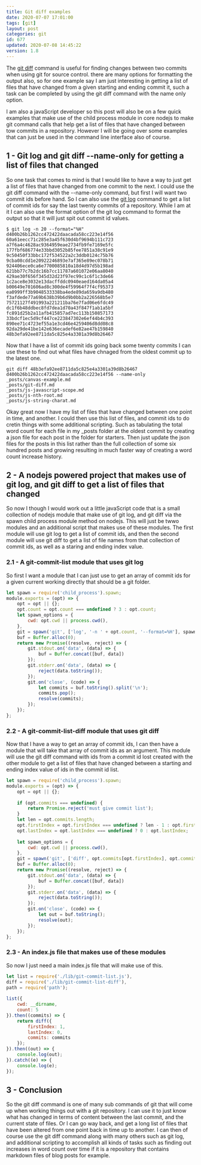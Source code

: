 ```yaml
---
title: Git diff examples
date: 2020-07-07 17:01:00
tags: [git]
layout: post
categories: git
id: 677
updated: 2020-07-08 14:45:22
version: 1.8
---
```


The [git diff](https://git-scm.com/docs/git-diff) command is useful for finding changes between two commits when using git for source control. there are many options for formatting the output also, so for one example say I am just interesting in getting a list of files that have changed from a given starting and ending commit it, such a task can be completed by using the git diff command with the name only option.

I am also a javaScript developer so this post will also be on a few quick examples that make use of the child process module in core nodejs to make git command calls that help get a list of files that have changed between tow commits in a repository. However I will be going over some examples that can just be used in the command line interface also of course.

<!-- more -->


## 1 - Git log and git diff --name-only for getting a list of files that changed

So one task that comes to mind is that I would like to have a way to just get a list of files that have changed from one commit to the next. I could use the git diff command with the --name-only command, but first I will want two commit ids before hand. So I can also use the [git log](/2019/05/29/git-log/) command to get a list of commit ids for say the last twenty commits of a repository. While I am at it I can also use the format option of the git log command to format the output so that it will just spit out commit id values.

```
$ git log -n 20 --format="%H"
d400b26b1262cc472422daacada58cc223e14f56
60a61eecc71c285e3a45f630d4bf9694b111c723
a7f6a4c4628ac9364959eae2734fb9fe7169e5fc
177fbf686774e33bbd3052b85fee7851a38c91e9
9c50450f33bbc172f534522a2c3ddb0124c75b76
9cba08cdd1e20922246893e7af365e89ec078b71
924406ece0ca6e7700085810a18d4d97d5b198ad
621bb77c7b2dc16b7cc11787a601072e06aa8040
429ae30f656f345d32d23f97ec99c1c6f1c3de66
1c2ace8e3032e13dacffddc0940eaed164da05a4
b00649e701606ad8c300de4f59964f7f4cf95373
ea0999ff3b9048533338ba4ede89da659a9db480
f3afdede77a69b638b39b6d9b0bb2a226568b5e7
75721127f491993a221211ba76e7fad06e6fdc49
dc1f6b48ddbec8fd7dea1d70a43f847f1ab1a5bf
fc891d25b2a11afb415857ad7ec113b150857173
33bdcf1ec5d9cf447ce223847302e6ef44b4c393
890ee71c4723ef55a1e3cd46e4259406d8dd08c8
92da29de41be142e636ecadef6e82ae47b159840
48b3efa92ee8711da5c825e4a3301a39d8b26467
```

Now that I have a list of commit ids going back some twenty commits I can use these to find out what files have chnaged from the oldest commit up to the latest one.

```
git diff 48b3efa92ee8711da5c825e4a3301a39d8b26467 d400b26b1262cc472422daacada58cc223e14f56 --name-only
_posts/canvas-example.md
_posts/git-diff.md
_posts/js-javascript-scope.md
_posts/js-nth-root.md
_posts/js-string-charat.md
```

Okay great now I have my list of files that have changed between one point in time, and another. I could then use this list of files, and commit ids to do cretin things with some additional scripting. Such as tabulating the total word count for each file in my \_posts folder at the oldest commit by creating a json file for each post in the folder for starters. Then just update the json files for the posts in this list rather than the full collection of some six hundred posts and growing resulting in much faster way of creating a word count increase history. 

## 2 - A nodejs powered project that makes use of git log, and git diff to get a list of files that changed

So now I though I would work out a little javaScript code that is a small collection of nodejs module that make use of git log, and git diff via the spawn child process module method on nodejs. This will just be twwo modules and an additional script that makes use of these modules. The first module will use git log to get a list of commit ids, and then the second module will use git diff to get a list of file names from that collection of commit ids, as well as a staring and ending index value.

### 2.1 - A git-commit-list module that uses git log

So first I want a module that I can just use to get an array of commit ids for a given current working directly that should be a git folder.

```js
let spawn = require('child_process').spawn;
module.exports = (opt) => {
    opt = opt || {};
    opt.count = opt.count === undefined ? 3 : opt.count;
    let spawn_options = {
        cwd: opt.cwd || process.cwd(),
    },
    git = spawn('git', ['log', '-n ' + opt.count, '--format=%H'], spawn_options);
    buf = Buffer.alloc(0);
    return new Promise((resolve, reject) => {
        git.stdout.on('data', (data) => {
            buf = Buffer.concat([buf, data])
        });
        git.stderr.on('data', (data) => {
            reject(data.toString());
        });
        git.on('close', (code) => {
            let commits = buf.toString().split('\n');
            commits.pop();
            resolve(commits);
        });
    });
};
```

### 2.2 - A git-commit-list-diff module that uses git diff

Now that I have a way to get an array of commit ids, I can then have a module that will take that array of commit ids as an argument. This module will use the git diff command with ids from a commit id lost created with the other module to get a list of files that have changed between a starting and ending index value of ids in the commit id list.

```js
let spawn = require('child_process').spawn;
module.exports = (opt) => {
    opt = opt || {};
 
    if (opt.commits === undefined) {
        return Promise.reject('must give commit list');
    }
    let len = opt.commits.length;
    opt.firstIndex = opt.firstIndex === undefined ? len - 1 : opt.firstIndex;
    opt.lastIndex = opt.lastIndex === undefined ? 0 : opt.lastIndex;
 
    let spawn_options = {
        cwd: opt.cwd || process.cwd(),
    },
    git = spawn('git', ['diff', opt.commits[opt.firstIndex], opt.commits[opt.lastIndex], '--name-only'], spawn_options);
    buf = Buffer.alloc(0);
    return new Promise((resolve, reject) => {
        git.stdout.on('data', (data) => {
            buf = Buffer.concat([buf, data])
        });
        git.stderr.on('data', (data) => {
            reject(data.toString());
        });
        git.on('close', (code) => {
            let out = buf.toString();
            resolve(out);
        });
    });
};
```

### 2.3 - An index.js file that makes use of these modules

So now I just need a main index.js file that will make use of this.

```js
let list = require('./lib/git-commit-list.js'),
diff = require('./lib/git-commit-list-diff'),
path = require('path');
 
list({
    cwd: __dirname,
    count: 5
}).then((commits) => {
    return diff({
        firstIndex: 1,
        lastIndex: 0,
        commits: commits
    });
}).then((out) => {
    console.log(out);
}).catch((e) => {
    console.log(e);
});
```

## 3 - Conclusion

So the git diff command is one of many sub commands of git that will come up when working things out with a git repository. I can use it to just know what has changed in terms of content between the last commit, and the current state of files. Or I can go way back, and get a long list of files that have been altered from one point back in time up to another. I can then of course use the git diff command along with many others such as git log, and additional scripting to accomplish all kinds of tasks such as finding out increases in word count over time if it is a repository that contains markdown files of blog posts for example.